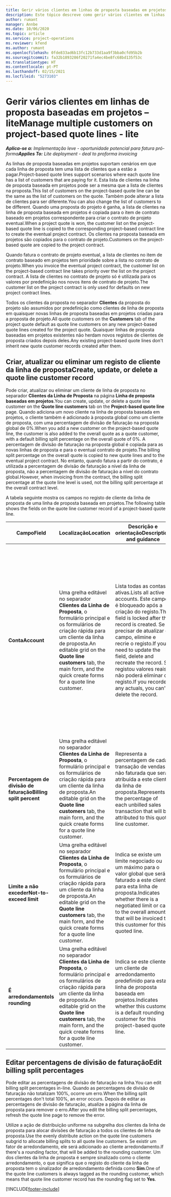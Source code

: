 ```yaml
---
title: Gerir vários clientes em linhas de proposta baseadas em projetos – lite
description: Este tópico descreve como gerir vários clientes em linhas de proposta baseadas em projetos.
author: rumant
manager: Annbe
ms.date: 10/06/2020
ms.topic: article
ms.service: project-operations
ms.reviewer: kfend
ms.author: rumant
ms.openlocfilehash: 0fde833ad6b13fc12b733d1aa9f3bba0cfd95b2b
ms.sourcegitcommit: fa32b1893286f20271fa4ec4be8fc68bd135f53c
ms.translationtype: HT
ms.contentlocale: pt-PT
ms.lasthandoff: 02/15/2021
ms.locfileid: "5273103"
---
```

# <a name="manage-multiple-customers-on-project-based-quote-lines---lite"></a><span data-ttu-id="fe6b8-103">Gerir vários clientes em linhas de proposta baseadas em projetos – lite</span><span class="sxs-lookup"><span data-stu-id="fe6b8-103">Manage multiple customers on project-based quote lines - lite</span></span>

<span data-ttu-id="fe6b8-104">_**Aplica-se a:** Implementação leve - oportunidade potencial para fatura pró-forma_</span><span class="sxs-lookup"><span data-stu-id="fe6b8-104">_**Applies To:** Lite deployment - deal to proforma invoicing_</span></span>

<span data-ttu-id="fe6b8-105">As linhas de proposta baseadas em projetos suportam cenários em que cada linha de proposta tem uma lista de clientes que a estão a pagar.</span><span class="sxs-lookup"><span data-stu-id="fe6b8-105">Project-based quote lines support scenarios where each quote line has a list of customers that are paying for it.</span></span> <span data-ttu-id="fe6b8-106">Esta lista de clientes na linha de proposta baseada em projetos pode ser a mesma que a lista de clientes na proposta.</span><span class="sxs-lookup"><span data-stu-id="fe6b8-106">This list of customers on the project-based quote line can be the same as the list of customers on the quote.</span></span> <span data-ttu-id="fe6b8-107">Também pode alterar a lista de clientes para ser diferente.</span><span class="sxs-lookup"><span data-stu-id="fe6b8-107">You can also change the list of customers to be different.</span></span> <span data-ttu-id="fe6b8-108">Quando uma proposta do projeto é ganha, a lista de clientes na linha de proposta baseada em projetos é copiada para o item de contrato baseado em projetos correspondente para criar o contrato de projeto eventual.</span><span class="sxs-lookup"><span data-stu-id="fe6b8-108">When a project quote is won, the customer list on the project-based quote line is copied to the corresponding project–based contract line to create the eventual project contract.</span></span> <span data-ttu-id="fe6b8-109">Os clientes na proposta baseada em projetos são copiados para o contrato de projeto.</span><span class="sxs-lookup"><span data-stu-id="fe6b8-109">Customers on the project-based quote are copied to the project contract.</span></span>

<span data-ttu-id="fe6b8-110">Quando fatura o contrato de projeto eventual, a lista de clientes no item de contrato baseado em projetos tem prioridade sobre a lista no contrato de projeto.</span><span class="sxs-lookup"><span data-stu-id="fe6b8-110">When you invoice the eventual project contract, the customer list on the project-based contract line takes priority over the list on the project contract.</span></span> <span data-ttu-id="fe6b8-111">A lista de clientes no contrato de projeto só é utilizada para os valores por predefinição nos novos itens de contrato de projeto.</span><span class="sxs-lookup"><span data-stu-id="fe6b8-111">The customer list on the project contract is only used for defaults on new project contract lines.</span></span>

<span data-ttu-id="fe6b8-112">Todos os clientes da proposta no separador **Clientes** da proposta do projeto são assumidos por predefinição como clientes de linha de proposta em quaisquer novas linhas de proposta baseadas em projetos criadas para a proposta de projeto.</span><span class="sxs-lookup"><span data-stu-id="fe6b8-112">All quote customers on the **Customers** tab of the project quote default as quote line customers on any new project-based quote lines created for the project quote.</span></span> <span data-ttu-id="fe6b8-113">Quaisquer linhas de proposta baseadas em projetos existentes não herdam novos registos de clientes de proposta criados depois deles.</span><span class="sxs-lookup"><span data-stu-id="fe6b8-113">Any existing project-based quote lines don't inherit new quote customer records created after them.</span></span>

## <a name="create-update-or-delete-a-quote-line-customer-record"></a><span data-ttu-id="fe6b8-114">Criar, atualizar ou eliminar um registo de cliente da linha de proposta</span><span class="sxs-lookup"><span data-stu-id="fe6b8-114">Create, update, or delete a quote line customer record</span></span>

<span data-ttu-id="fe6b8-115">Pode criar, atualizar ou eliminar um cliente de linha de proposta no separador **Clientes da Linha de Proposta** na página **Linha de proposta baseadas em projetos**.</span><span class="sxs-lookup"><span data-stu-id="fe6b8-115">You can create, update, or delete a quote line customer on the **Quote line customers** tab on the **Project-based quote line** page.</span></span> <span data-ttu-id="fe6b8-116">Quando adiciona um novo cliente na linha de proposta baseada em projetos, o cliente também é adicionado à proposta global como um cliente de proposta, com uma percentagem de divisão de faturação na proposta global de 0%.</span><span class="sxs-lookup"><span data-stu-id="fe6b8-116">When you add a new customer on the project-based quote line, the customer is also added to the overall quote as a quote customer, with a default billing split percentage on the overall quote of 0%.</span></span> <span data-ttu-id="fe6b8-117">A percentagem de divisão de faturação na proposta global é copiada para as novas linhas de proposta e para o eventual contrato de projeto.</span><span class="sxs-lookup"><span data-stu-id="fe6b8-117">The billing split percentage on the overall quote is copied to new quote lines and to the eventual project contract.</span></span> <span data-ttu-id="fe6b8-118">No entanto, quando fatura a partir do contrato, é utilizada a percentagem de divisão de faturação a nível da linha de proposta, não a percentagem de divisão de faturação a nível do contrato global.</span><span class="sxs-lookup"><span data-stu-id="fe6b8-118">However, when invoicing from the contract, the billing split percentage at the quote line level is used, not the billing split percentage at the overall contract level.</span></span> 

<span data-ttu-id="fe6b8-119">A tabela seguinte mostra os campos no registo de cliente da linha de proposta de uma linha de proposta baseada em projetos.</span><span class="sxs-lookup"><span data-stu-id="fe6b8-119">The following table shows the fields on the quote line customer record of a project-based quote line.</span></span>

| <span data-ttu-id="fe6b8-120">Campo</span><span class="sxs-lookup"><span data-stu-id="fe6b8-120">Field</span></span> | <span data-ttu-id="fe6b8-121">Localização</span><span class="sxs-lookup"><span data-stu-id="fe6b8-121">Location</span></span> | <span data-ttu-id="fe6b8-122">Descrição e orientação</span><span class="sxs-lookup"><span data-stu-id="fe6b8-122">Description and guidance</span></span> | <span data-ttu-id="fe6b8-123">Impacto a jusante</span><span class="sxs-lookup"><span data-stu-id="fe6b8-123">Downstream impact</span></span> |
| --- | --- | --- | --- |
| <span data-ttu-id="fe6b8-124">**Conta**</span><span class="sxs-lookup"><span data-stu-id="fe6b8-124">**Account**</span></span> | <span data-ttu-id="fe6b8-125">Uma grelha editável no separador **Clientes da Linha de Proposta**, o formulário principal e os formulários de criação rápida para um cliente da linha de proposta.</span><span class="sxs-lookup"><span data-stu-id="fe6b8-125">An editable grid on the **Quote line customers** tab, the main form, and the quick create forms for a quote line customer.</span></span> | <span data-ttu-id="fe6b8-126">Lista todas as contas ativas.</span><span class="sxs-lookup"><span data-stu-id="fe6b8-126">Lists all active accounts.</span></span> <span data-ttu-id="fe6b8-127">Este campo é bloqueado após a criação do registo.</span><span class="sxs-lookup"><span data-stu-id="fe6b8-127">This field is locked after the record is created.</span></span> <span data-ttu-id="fe6b8-128">Se precisar de atualizar o campo, elimine e recrie o registo.</span><span class="sxs-lookup"><span data-stu-id="fe6b8-128">If you need to update the field, delete and recreate the record.</span></span> <span data-ttu-id="fe6b8-129">Se registou valores reais, não poderá eliminar o registo.</span><span class="sxs-lookup"><span data-stu-id="fe6b8-129">If you recorded any actuals, you can't delete the record.</span></span> | <span data-ttu-id="fe6b8-130">Quando escolhe uma conta a partir da lista de contas principal a adicionar, o cliente da linha de proposta também é adicionado como um cliente de proposta quando o guarda.</span><span class="sxs-lookup"><span data-stu-id="fe6b8-130">When you pick an account from the master list of accounts to add, the quote line customer is also added as a quote customer when you save it.</span></span> <span data-ttu-id="fe6b8-131">Quando uma proposta é ganha, os clientes da linha de proposta são copiados para os clientes de item de contrato do projeto.</span><span class="sxs-lookup"><span data-stu-id="fe6b8-131">When a quote is won, quote line customers are copied to the project contract line customers.</span></span> |
| <span data-ttu-id="fe6b8-132">**Percentagem de divisão de faturação**</span><span class="sxs-lookup"><span data-stu-id="fe6b8-132">**Billing split percent**</span></span> | <span data-ttu-id="fe6b8-133">Uma grelha editável no separador **Clientes da Linha de Proposta**, o formulário principal e os formulários de criação rápida para um cliente da linha de proposta.</span><span class="sxs-lookup"><span data-stu-id="fe6b8-133">An editable grid on the **Quote line customers** tab, the main form, and the quick create forms for a quote line customer.</span></span> | <span data-ttu-id="fe6b8-134">Representa a percentagem de cada transação de vendas não faturada que será atribuída a este cliente da linha de proposta.</span><span class="sxs-lookup"><span data-stu-id="fe6b8-134">Represents the percentage of each unbilled sales transaction that will be attributed to this quote line customer.</span></span> | <span data-ttu-id="fe6b8-135">Copiado para os clientes de item de contrato de projeto.</span><span class="sxs-lookup"><span data-stu-id="fe6b8-135">Copied over to project contract line customers.</span></span> |
| <span data-ttu-id="fe6b8-136">**Limite a não exceder**</span><span class="sxs-lookup"><span data-stu-id="fe6b8-136">**Not-to-exceed limit**</span></span> | <span data-ttu-id="fe6b8-137">Uma grelha editável no separador **Clientes da Linha de Proposta**, o formulário principal e os formulários de criação rápida para um cliente da linha de proposta.</span><span class="sxs-lookup"><span data-stu-id="fe6b8-137">An editable grid on the **Quote line customers** tab, the main form, and the quick create forms for a quote line customer.</span></span> | <span data-ttu-id="fe6b8-138">Indica se existe um limite negociado ou um máximo para o valor global que será faturado a este cliente para esta linha de proposta.</span><span class="sxs-lookup"><span data-stu-id="fe6b8-138">Indicates whether there is a negotiated limit or cap to the overall amount that will be invoiced to this customer for this quoted line.</span></span> | <span data-ttu-id="fe6b8-139">Copiado para os clientes de item de contrato de projeto quando uma proposta é ganha.</span><span class="sxs-lookup"><span data-stu-id="fe6b8-139">Copied over to project contract line customers when a quote is won.</span></span> |
| <span data-ttu-id="fe6b8-140">**É arredondamento**</span><span class="sxs-lookup"><span data-stu-id="fe6b8-140">**Is rounding**</span></span> | <span data-ttu-id="fe6b8-141">Uma grelha editável no separador **Clientes da Linha de Proposta**, o formulário principal e os formulários de criação rápida para um cliente da linha de proposta.</span><span class="sxs-lookup"><span data-stu-id="fe6b8-141">An editable grid on the **Quote line customers** tab, the main form, and the quick create forms for a quote line customer.</span></span> | <span data-ttu-id="fe6b8-142">Indica se este cliente é um cliente de arredondamento predefinido para esta linha de proposta baseada em projetos.</span><span class="sxs-lookup"><span data-stu-id="fe6b8-142">Indicates whether this customer is a default rounding customer for this project-based quote line.</span></span> | <span data-ttu-id="fe6b8-143">Copiado para os clientes de contrato de projeto quando uma proposta é ganha.</span><span class="sxs-lookup"><span data-stu-id="fe6b8-143">Copied over to project contract customers when a quote is won.</span></span> |

## <a name="edit-billing-split-percentages"></a><span data-ttu-id="fe6b8-144">Editar percentagens de divisão de faturação</span><span class="sxs-lookup"><span data-stu-id="fe6b8-144">Edit billing split percentages</span></span>

<span data-ttu-id="fe6b8-145">Pode editar as percentagens de divisão de faturação na linha.</span><span class="sxs-lookup"><span data-stu-id="fe6b8-145">You can edit billing split percentages in-line.</span></span> <span data-ttu-id="fe6b8-146">Quando as percentagens de divisão de faturação não totalizam 100%, ocorre um erro.</span><span class="sxs-lookup"><span data-stu-id="fe6b8-146">When the billing split percentages don't total 100%, an error occurs.</span></span> <span data-ttu-id="fe6b8-147">Depois de editar as percentagens de divisão de faturação, atualize a página da linha de proposta para remover o erro.</span><span class="sxs-lookup"><span data-stu-id="fe6b8-147">After you edit the billing split percentages, refresh the quote line page to remove the error.</span></span>

<span data-ttu-id="fe6b8-148">Utilize a ação de distribuição uniforme na subgrelha dos clientes da linha de proposta para alocar divisões de faturação a todos os clientes de linha de proposta.</span><span class="sxs-lookup"><span data-stu-id="fe6b8-148">Use the evenly distribute action on the quote line customers subgrid to allocate billing splits to all quote line customers.</span></span> <span data-ttu-id="fe6b8-149">Se existir um fator de arredondamento, ele será adicionado ao cliente arredondamento.</span><span class="sxs-lookup"><span data-stu-id="fe6b8-149">If there's a rounding factor, that will be added to the rounding customer.</span></span> <span data-ttu-id="fe6b8-150">Um dos clientes da linha de proposta é sempre sinalizado como o cliente arredondamento, o que significa que o registo do cliente da linha de proposta tem o sinalizador de arredondamento definida como **Sim**.</span><span class="sxs-lookup"><span data-stu-id="fe6b8-150">One of the quote line customers is always tagged as the rounding customer, which means that quote line customer record has the rounding flag set to **Yes**.</span></span> 


[!INCLUDE[footer-include](../../includes/footer-banner.md)]